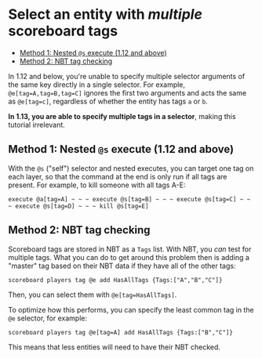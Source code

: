 # Select an entity with *multiple* scoreboard tags

  - [Method 1: Nested `@s` execute (1.12 and above)](#method-1-nested-s-execute-112-and-above)
  - [Method 2: NBT tag checking](#method-2-nbt-tag-checking)

In 1.12 and below, you're unable to specify multiple selector arguments of the same key directly in a single selector. For example, `@e[tag=A,tag=B,tag=C]` ignores the first two arguments and acts the same as `@e[tag=c]`, regardless of whether the entity has tags `a` or `b`.

**In 1.13, you are able to specify multiple tags in a selector**, making this tutorial irrelevant.

## Method 1: Nested `@s` execute (1.12 and above)

With the `@s` ("self") selector and nested executes, you can target one tag on each layer, so that the command at the end is only run if all tags are present. For example, to kill someone with all tags A-E:

```mcfunction
execute @a[tag=A] ~ ~ ~ execute @s[tag=B] ~ ~ ~ execute @s[tag=C] ~ ~ ~ execute @s[tag=D] ~ ~ ~ kill @s[tag=E]
```

## Method 2: NBT tag checking

Scoreboard tags are stored in NBT as a `Tags` list. With NBT, you *can* test for multiple tags. What you can do to get around this problem then is adding a "master" tag based on their NBT data if they have all of the other tags:

```mcfunction
scoreboard players tag @e add HasAllTags {Tags:["A","B","C"]}
```

Then, you can select them with `@e[tag=HasAllTags]`.

To optimize how this performs, you can specify the least common tag in the `@e` selector, for example:

```mcfunction
scoreboard players tag @e[tag=A] add HasAllTags {Tags:["B","C"]}
```

This means that less entities will need to have their NBT checked.